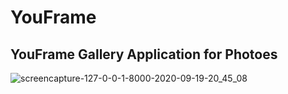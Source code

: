 # YouFrame

## YouFrame Gallery Application for Photoes

![screencapture-127-0-0-1-8000-2020-09-19-20_45_08](https://user-images.githubusercontent.com/52877982/93672008-0190f580-fac5-11ea-81ef-9b4dc54e5740.png)
